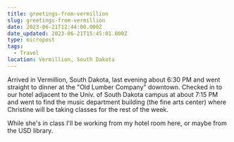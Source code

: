 ```yaml
---
title: greetings-from-vermillion
slug: greetings-from-vermillion
date: 2023-06-21T12:44:00.000Z
date_updated: 2023-06-21T15:45:01.000Z
type: micropost
tags:
  - Travel
location: Vermillion, South Dakota
---
```


Arrived in Vermillion, South Dakota, last evening about 6:30 PM and went straight to dinner at the "Old Lumber Company" downtown.  Checked in to our hotel adjacent to the Univ. of South Dakota campus at about 7:15 PM and went to find the music department building (the fine arts center) where Christine will be taking classes for the rest of the week.

While she's in class I'll be working from my hotel room here, or maybe from the USD library.
